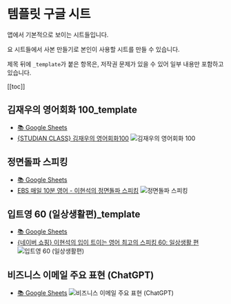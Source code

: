 # 템플릿 구글 시트

앱에서 기본적으로 보이는 시트들입니다.

요 시트들에서 사본 만들기로 본인이 사용할 시트를 만들 수 있습니다.

제목 뒤에 `_template`가 붙은 항목은, 저작권 문제가 있을 수 있어 일부 내용만 포함하고 있습니다.

[[toc]]

## 김재우의 영어회화 100_template
- [📚 Google Sheets](https://docs.google.com/spreadsheets/d/1yamnwdzJrdDa0NQt781H7EpxeNVoHOnjlVwIcQyQ_pw/edit?usp=sharing)
- [{STUDIAN CLASS} 김재우의 영어회화100](https://www.studianclass.com/course/course_view.jsp?id=156834&cid=#course-view-156834)
![김재우의 영어회화 100](https://contents.kyobobook.co.kr/sih/fit-in/458x0/pdt/9791192389172.jpg)

## 정면돌파 스피킹
- [📚 Google Sheets](https://docs.google.com/spreadsheets/d/1veQzV0fyYHO_4Lu2l33ZRXbjy47_q8EI1nwVAQXJcVQ/edit?usp=sharing)
- [EBS 매일 10분 영어 - 이현석의 정면돌파 스피킹](https://home.ebse.co.kr/10mins_lee2/main)
![정면돌파 스피킹](https://static.ebs.co.kr/images/public/courses/2021/02/19/20/ER2017H0SPE01ZZ/8f8797ce-8085-4a0f-9681-4df159c3de17.jpg)

## 입트영 60 (일상생활편)_template
- [📚 Google Sheets](https://docs.google.com/spreadsheets/d/1GeK1Kz8GycGMYviq52sqV3-WKoI8Gw7llSOvJekp01s/edit?usp=sharing)
- [{네이버 쇼핑} 이현석의 입이 트이는 영어 최고의 스피킹 60: 일상생활 편](https://book.naver.com/bookdb/book_detail.nhn?bid=16744854)
![입트영 60 (일상생활편)](https://image.kyobobook.co.kr/images/book/xlarge/937/x9788954753937.jpg)

## 비즈니스 이메일 주요 표현 (ChatGPT) 
- [📚 Google Sheets](https://docs.google.com/spreadsheets/d/1AoXGMWJU1-22IS2oi2rTKsGpzXE50u4azPIJKY_1PjY/edit?usp=sharing)
![비즈니스 이메일 주요 표현 (ChatGPT)](https://upload.wikimedia.org/wikipedia/commons/thumb/0/04/ChatGPT_logo.svg/240px-ChatGPT_logo.svg.png)